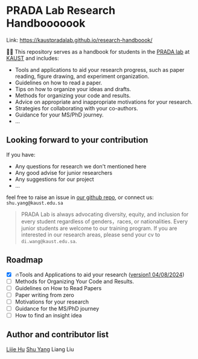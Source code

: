 # PRADA Lab Research Handbooooook
Link: <https://kaustpradalab.github.io/research-handboook/>

👋🏼 This repository serves as a handbook for students in the [PRADA lab](https://pradalab1.github.io/) at [KAUST](https://www.kaust.edu.sa/en/) and includes:
* Tools and applications to aid your research progress, such as paper reading, figure drawing, and experiment organization.
* Guidelines on how to read a paper.
* Tips on how to organize your ideas and drafts.
* Methods for organizing your code and results.
* Advice on appropriate and inappropriate motivations for your research.
* Strategies for collaborating with your co-authors.
* Guidance for your MS/PhD journey.
* ...

## Looking forward to your contribution
If you have:
* Any questions for research we don't mentioned here
* Any good advise for junior researchers
* Any suggestions for our project
* ...

feel free to raise an issue in [our github repo](https://github.com/kaustpradalab/research-handboook/tree/main?tab=readme-ov-file), or connect us: ``shu.yang@kaust.edu.sa``


>PRADA Lab is always advocating diversity, equity, and inclusion for every student regardless of genders，races, or nationalities. Every junior students are welcome to our training program. If you are interested in our research areas, please send your cv to `di.wang@kaust.edu.sa`.

## Roadmap
- [x] 🔥Tools and Applications to aid your research ([version1 04/08/2024](https://kaustpradalab.github.io/research-handboook/tools-and-applications-to-aid-your-research.html))
- [ ] Methods for Organizing Your Code and Results.
- [ ] Guidelines on How to Read Papers
- [ ] Paper writing from zero
- [ ] Motivations for your research
- [ ] Guidance for the MS/PhD journey
- [ ] How to find an insight idea

## Author and contributor list

[Lijie Hu](https://sites.google.com/view/lijiehu/homepage)
[Shu Yang](https://shuyhere.github.io/)
Liang Liu


